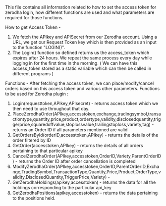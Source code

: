 This file contains all information related to how to set the access token for zerodha login, how different functions are used and what parameters are required for those functions.

How to get Access Token - 
1) We fetch the APIkey and APISecret from our Zerodha account. Using a URL, we get our Request Token key which is then provided as an input to the function "LOGIN()".
2) The Login() function so defined returns us the access_token which expires after 24 hours. We repeat the same process every day while logging in for the first time in the morning.
( We can have this access_token stored as a static variable which can then be called in different programs )

Functions -
After fetching the access token, we can place/modify/cancel orders based on this access token and various other parameters.
Functions to be used for Zerodha plugin : 
1) Login(requesttoken,APIkey,APIsecret) - returns access token which we then need to use throughout that day. 
2) PlaceZerodhaOrder(APIkey,accesstoken,exchange,tradingsymbol,transactiontype,quantity,price,product,ordertype,validity,disclosedquantity,triggerprice,squaredoffvalue,stoplossvalue,trailingstoploss,variety,tag) - returns an Order ID if all parameters mentioned are valid
3) GetOrdersById(orderID,accesstoken,APIkey) - returns the details of the order filtered by ID
4) GetOrder(accesstoken,APIkey) - returns the details of all orders pertaining to that particular apikey
5) CancelZerodhaOrder(APIkey,accesstoken,OrderID,Variety,ParentOrderID) - returns the Order ID after order cancellation is completed
6) ModifyZerodhaOrder(APIkey,accesstoken,OrderID,ParentOrderID,Exchange,TradingSymbol,TransactionType,Quantity,Price,Product,OrderType,validity,DisclosedQuantity,TriggerPrice,Variety) -
7) GetZerodhaHoldings(apikey,accesstoken) - returns the data for all the holdings corresponding to the particular api_key
8) GetZerodhaPositions(apikey,accesstoken) - returns the data pertaining to the positions held.

